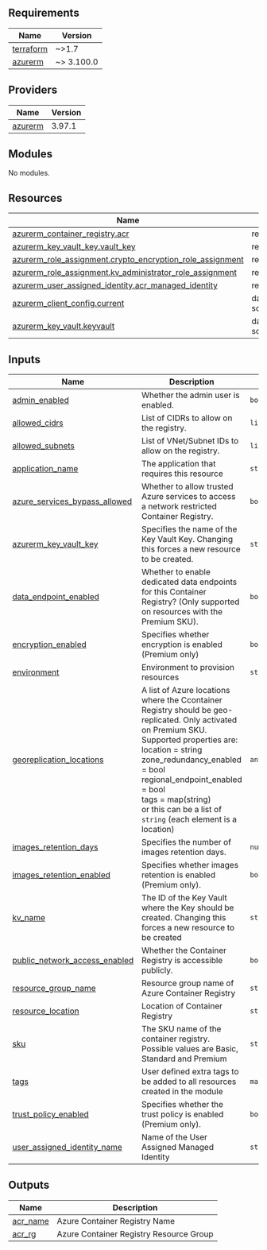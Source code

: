 <!-- BEGIN_TF_DOCS -->
## Requirements

| Name | Version |
|------|---------|
| <a name="requirement_terraform"></a> [terraform](#requirement\_terraform) | ~>1.7 |
| <a name="requirement_azurerm"></a> [azurerm](#requirement\_azurerm) | ~> 3.100.0 |

## Providers

| Name | Version |
|------|---------|
| <a name="provider_azurerm"></a> [azurerm](#provider\_azurerm) | 3.97.1 |

## Modules

No modules.

## Resources

| Name | Type |
|------|------|
| [azurerm_container_registry.acr](https://registry.terraform.io/providers/hashicorp/azurerm/latest/docs/resources/container_registry) | resource |
| [azurerm_key_vault_key.vault_key](https://registry.terraform.io/providers/hashicorp/azurerm/latest/docs/resources/key_vault_key) | resource |
| [azurerm_role_assignment.crypto_encryption_role_assignment](https://registry.terraform.io/providers/hashicorp/azurerm/latest/docs/resources/role_assignment) | resource |
| [azurerm_role_assignment.kv_administrator_role_assignment](https://registry.terraform.io/providers/hashicorp/azurerm/latest/docs/resources/role_assignment) | resource |
| [azurerm_user_assigned_identity.acr_managed_identity](https://registry.terraform.io/providers/hashicorp/azurerm/latest/docs/resources/user_assigned_identity) | resource |
| [azurerm_client_config.current](https://registry.terraform.io/providers/hashicorp/azurerm/latest/docs/data-sources/client_config) | data source |
| [azurerm_key_vault.keyvault](https://registry.terraform.io/providers/hashicorp/azurerm/latest/docs/data-sources/key_vault) | data source |

## Inputs

| Name | Description | Type | Default | Required |
|------|-------------|------|---------|:--------:|
| <a name="input_admin_enabled"></a> [admin\_enabled](#input\_admin\_enabled) | Whether the admin user is enabled. | `bool` | `false` | no |
| <a name="input_allowed_cidrs"></a> [allowed\_cidrs](#input\_allowed\_cidrs) | List of CIDRs to allow on the registry. | `list(string)` | `[]` | no |
| <a name="input_allowed_subnets"></a> [allowed\_subnets](#input\_allowed\_subnets) | List of VNet/Subnet IDs to allow on the registry. | `list(string)` | `[]` | no |
| <a name="input_application_name"></a> [application\_name](#input\_application\_name) | The application that requires this resource | `string` | n/a | yes |
| <a name="input_azure_services_bypass_allowed"></a> [azure\_services\_bypass\_allowed](#input\_azure\_services\_bypass\_allowed) | Whether to allow trusted Azure services to access a network restricted Container Registry. | `bool` | `false` | no |
| <a name="input_azurerm_key_vault_key"></a> [azurerm\_key\_vault\_key](#input\_azurerm\_key\_vault\_key) | Specifies the name of the Key Vault Key. Changing this forces a new resource to be created. | `string` | `null` | no |
| <a name="input_data_endpoint_enabled"></a> [data\_endpoint\_enabled](#input\_data\_endpoint\_enabled) | Whether to enable dedicated data endpoints for this Container Registry? (Only supported on resources with the Premium SKU). | `bool` | `false` | no |
| <a name="input_encryption_enabled"></a> [encryption\_enabled](#input\_encryption\_enabled) | Specifies whether encryption is enabled (Premium only) | `bool` | `false` | no |
| <a name="input_environment"></a> [environment](#input\_environment) | Environment to provision resources | `string` | n/a | yes |
| <a name="input_georeplication_locations"></a> [georeplication\_locations](#input\_georeplication\_locations) | A list of Azure locations where the Ccontainer Registry should be geo-replicated. Only activated on Premium SKU.<br>  Supported properties are:<br>    location                  = string<br>    zone\_redundancy\_enabled   = bool<br>    regional\_endpoint\_enabled = bool<br>    tags                      = map(string)<br>  or this can be a list of `string` (each element is a location) | `any` | `[]` | no |
| <a name="input_images_retention_days"></a> [images\_retention\_days](#input\_images\_retention\_days) | Specifies the number of images retention days. | `number` | `90` | no |
| <a name="input_images_retention_enabled"></a> [images\_retention\_enabled](#input\_images\_retention\_enabled) | Specifies whether images retention is enabled (Premium only). | `bool` | `false` | no |
| <a name="input_kv_name"></a> [kv\_name](#input\_kv\_name) | The ID of the Key Vault where the Key should be created. Changing this forces a new resource to be created | `string` | `null` | no |
| <a name="input_public_network_access_enabled"></a> [public\_network\_access\_enabled](#input\_public\_network\_access\_enabled) | Whether the Container Registry is accessible publicly. | `bool` | `true` | no |
| <a name="input_resource_group_name"></a> [resource\_group\_name](#input\_resource\_group\_name) | Resource group name of Azure Container Registry | `string` | n/a | yes |
| <a name="input_resource_location"></a> [resource\_location](#input\_resource\_location) | Location of Container Registry | `string` | `"uaenorth"` | no |
| <a name="input_sku"></a> [sku](#input\_sku) | The SKU name of the container registry. Possible values are Basic, Standard and Premium | `string` | `"Basic"` | no |
| <a name="input_tags"></a> [tags](#input\_tags) | User defined extra tags to be added to all resources created in the module | `map(string)` | `{}` | no |
| <a name="input_trust_policy_enabled"></a> [trust\_policy\_enabled](#input\_trust\_policy\_enabled) | Specifies whether the trust policy is enabled (Premium only). | `bool` | `false` | no |
| <a name="input_user_assigned_identity_name"></a> [user\_assigned\_identity\_name](#input\_user\_assigned\_identity\_name) | Name of the User Assigned Managed Identity | `string` | `null` | no |

## Outputs

| Name | Description |
|------|-------------|
| <a name="output_acr_name"></a> [acr\_name](#output\_acr\_name) | Azure Container Registry Name |
| <a name="output_acr_rg"></a> [acr\_rg](#output\_acr\_rg) | Azure Container Registry Resource Group |
<!-- END_TF_DOCS -->